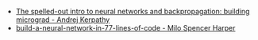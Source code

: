 - [The spelled-out intro to neural networks and backpropagation: building micrograd - Andrej Kerpathy](https://www.youtube.com/watch?v=VMj-3S1tku0)
- [build-a-neural-network-in-77-lines-of-code - Milo Spencer Harper](https://docs.google.com/document/d/1GhbPJikkZwKSzxxwkeOSlzQu59sO8WeqkXJCs2GMT6Y/edit)


